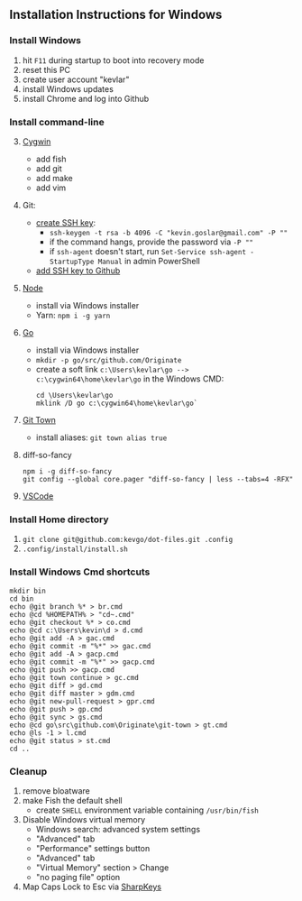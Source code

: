 ## Installation Instructions for Windows

### Install Windows

1. hit `F11` during startup to boot into recovery mode
1. reset this PC
1. create user account "kevlar"
1. install Windows updates
1. install Chrome and log into Github

### Install command-line

3. [Cygwin](https://www.cygwin.com)
    - add fish
    - add git
    - add make
    - add vim
1. Git:
    - [create SSH key](https://help.github.com/articles/generating-a-new-ssh-key-and-adding-it-to-the-ssh-agent): 
      - `ssh-keygen -t rsa -b 4096 -C "kevin.goslar@gmail.com" -P ""`
      - if the command hangs, provide the password via `-P ""`
      - if `ssh-agent` doesn't start, run `Set-Service ssh-agent -StartupType Manual` in admin PowerShell
    - [add SSH key to Github](https://help.github.com/articles/adding-a-new-ssh-key-to-your-github-account)
1. [Node](https://nodejs.org/en/download)
    - install via Windows installer
    - Yarn: `npm i -g yarn`
1. [Go](https://golang.org/dl)
    - install via Windows installer
    - `mkdir -p go/src/github.com/Originate`
    - create a soft link `c:\Users\kevlar\go --> c:\cygwin64\home\kevlar\go` in the Windows CMD:
        ```
        cd \Users\kevlar\go
        mklink /D go c:\cygwin64\home\kevlar\go`
        ```
1. [Git Town](https://github.com/Originate/git-town)
    - install aliases: `git town alias true`
1. diff-so-fancy

    ```
    npm i -g diff-so-fancy
    git config --global core.pager "diff-so-fancy | less --tabs=4 -RFX"
    ```
1. [VSCode](../vscode/README.md)


### Install Home directory

1. `git clone git@github.com:kevgo/dot-files.git .config`
1. `.config/install/install.sh`

### Install Windows Cmd shortcuts

```
mkdir bin
cd bin
echo @git branch %* > br.cmd
echo @cd %HOMEPATH% > "cd~.cmd"
echo @git checkout %* > co.cmd
echo @cd c:\Users\kevin\d > d.cmd
echo @git add -A > gac.cmd
echo @git commit -m "%*" >> gac.cmd
echo @git add -A > gacp.cmd
echo @git commit -m "%*" >> gacp.cmd
echo @git push >> gacp.cmd
echo @git town continue > gc.cmd
echo @git diff > gd.cmd
echo @git diff master > gdm.cmd
echo @git new-pull-request > gpr.cmd
echo @git push > gp.cmd
echo @git sync > gs.cmd
echo @cd go\src\github.com\Originate\git-town > gt.cmd
echo @ls -1 > l.cmd
echo @git status > st.cmd
cd ..
```

### Cleanup

1. remove bloatware
1. make Fish the default shell
   - create `SHELL` environment variable containing `/usr/bin/fish`
1. Disable Windows virtual memory
   - Windows search: advanced system settings
   - "Advanced" tab
   - "Performance" settings button
   - "Advanced" tab
   - "Virtual Memory" section > Change
   - "no paging file" option
1. Map Caps Lock to Esc via [SharpKeys](https://github.com/randyrants/sharpkeys/releases)
